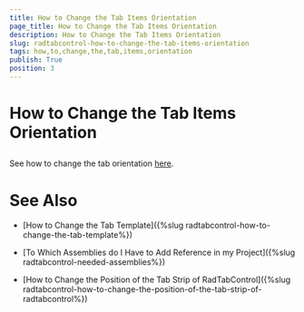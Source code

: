 ```yaml
---
title: How to Change the Tab Items Orientation
page_title: How to Change the Tab Items Orientation
description: How to Change the Tab Items Orientation
slug: radtabcontrol-how-to-change-the-tab-items-orientation
tags: how,to,change,the,tab,items,orientation
publish: True
position: 3
---
```


# How to Change the Tab Items Orientation



## 

See how to change the tab orientation
        [here](5CF866DE-453C-48CF-A4EB-2A4F717AD728#Set_Tab_Orientation).
        

# See Also

 * [How to Change the Tab Template]({%slug radtabcontrol-how-to-change-the-tab-template%})

 * [To Which Assemblies do I Have to Add Reference in my Project]({%slug radtabcontrol-needed-assemblies%})

 * [How to Change the Position of the Tab Strip of RadTabControl]({%slug radtabcontrol-how-to-change-the-position-of-the-tab-strip-of-radtabcontrol%})
